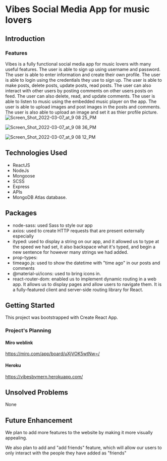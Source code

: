 # Vibes Social Media App for music lovers

## Introduction

### Features

Vibes is a fully functional social media app for music lovers with many useful features. The user is able to sign up using username and password. The user is able to enter information and create their own profile. The user is able to login using the credentials they use to sign up. The user is able to make posts, delete posts, update posts, read posts. The user can also interact with other users by posting comments on other users posts on feed. The user can also delete, read, and update comments. The user is able to listen to music using the embedded music player on the app. The user is able to upload images and post images in the posts and comments. The user is also able to upload an image and set it as thier profile picture.
![Screen_Shot_2022-03-07_at_9 08 25_PM](https://user-images.githubusercontent.com/88109038/157171324-e781febc-00fe-46f5-9ee1-f084f42fa456.png)

![Screen_Shot_2022-03-07_at_9 08 36_PM](https://user-images.githubusercontent.com/88109038/157171341-8e0e70b6-8643-4a37-9c53-761f4aaa9c30.png)

![Screen_Shot_2022-03-07_at_9 08 12_PM](https://user-images.githubusercontent.com/88109038/157171356-c572e680-115f-4a30-a5ca-df51e6f701c0.png)




## Technologies Used

- ReactJS
- NodeJs
- Mongoose
- SCSS
- Express
- APIs
- MongoDB Atlas database.

## Packages

- node-sass: used Sass to style our app
- axios: used to create HTTP requests that are present externally especially
- ityped: used to display a string on our app, and it allowed us to type at the speed we had set, it also backspace what it's typed, and begin a new sentence for however many strings we had added.
- prop-types:
- timeago.js: used to show the datetime with "time ago" in our posts and comments
- @material-ui/icons: used to bring icons in.
- react-router-dom: enabled us to implement dynamic routing in a web app. It allows us to display pages and allow users to navigate them. It is a fully-featured client and server-side routing library for React.

## Getting Started

This project was bootstrapped with Create React App.

### Project's Planning

#### Miro weblink

https://miro.com/app/board/uXjVOK5wtNw=/

#### Heroku

https://vibesbymern.herokuapp.com/

## Unsolved Problems

None

## Future Enhancement

We plan to add more features to the website by making it more visually appealing.

We also plan to add and "add friends" feature, which will allow our users to only interact with the people they have added as "friends"
